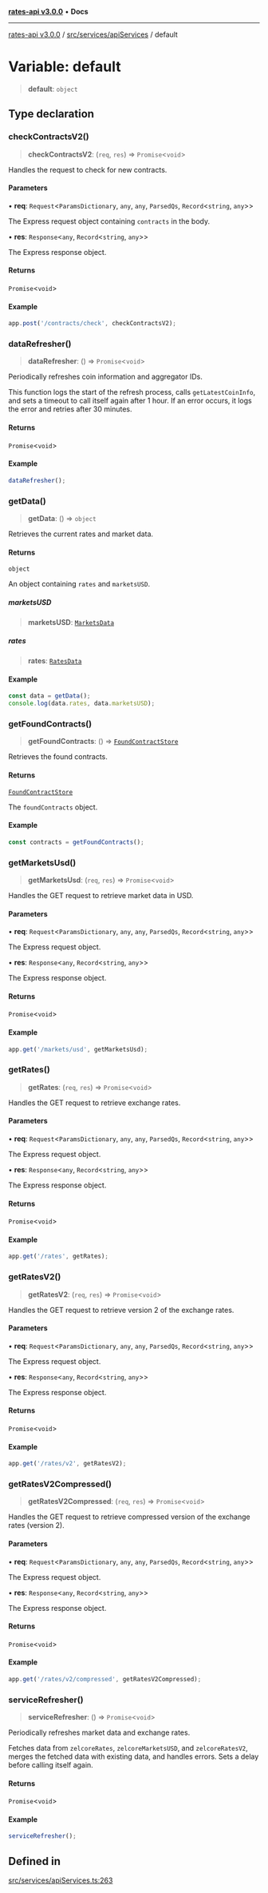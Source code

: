 [**rates-api v3.0.0**](../../../../README.md) • **Docs**

***

[rates-api v3.0.0](../../../../modules.md) / [src/services/apiServices](../README.md) / default

# Variable: default

> **default**: `object`

## Type declaration

### checkContractsV2()

> **checkContractsV2**: (`req`, `res`) => `Promise`\<`void`\>

Handles the request to check for new contracts.

#### Parameters

• **req**: `Request`\<`ParamsDictionary`, `any`, `any`, `ParsedQs`, `Record`\<`string`, `any`\>\>

The Express request object containing `contracts` in the body.

• **res**: `Response`\<`any`, `Record`\<`string`, `any`\>\>

The Express response object.

#### Returns

`Promise`\<`void`\>

#### Example

```typescript
app.post('/contracts/check', checkContractsV2);
```

### dataRefresher()

> **dataRefresher**: () => `Promise`\<`void`\>

Periodically refreshes coin information and aggregator IDs.

This function logs the start of the refresh process, calls `getLatestCoinInfo`,
and sets a timeout to call itself again after 1 hour. If an error occurs, it
logs the error and retries after 30 minutes.

#### Returns

`Promise`\<`void`\>

#### Example

```typescript
dataRefresher();
```

### getData()

> **getData**: () => `object`

Retrieves the current rates and market data.

#### Returns

`object`

An object containing `rates` and `marketsUSD`.

##### marketsUSD

> **marketsUSD**: [`MarketsData`](../../../types/type-aliases/MarketsData.md)

##### rates

> **rates**: [`RatesData`](../../../types/type-aliases/RatesData.md)

#### Example

```typescript
const data = getData();
console.log(data.rates, data.marketsUSD);
```

### getFoundContracts()

> **getFoundContracts**: () => [`FoundContractStore`](../../../types/type-aliases/FoundContractStore.md)

Retrieves the found contracts.

#### Returns

[`FoundContractStore`](../../../types/type-aliases/FoundContractStore.md)

The `foundContracts` object.

#### Example

```typescript
const contracts = getFoundContracts();
```

### getMarketsUsd()

> **getMarketsUsd**: (`req`, `res`) => `Promise`\<`void`\>

Handles the GET request to retrieve market data in USD.

#### Parameters

• **req**: `Request`\<`ParamsDictionary`, `any`, `any`, `ParsedQs`, `Record`\<`string`, `any`\>\>

The Express request object.

• **res**: `Response`\<`any`, `Record`\<`string`, `any`\>\>

The Express response object.

#### Returns

`Promise`\<`void`\>

#### Example

```typescript
app.get('/markets/usd', getMarketsUsd);
```

### getRates()

> **getRates**: (`req`, `res`) => `Promise`\<`void`\>

Handles the GET request to retrieve exchange rates.

#### Parameters

• **req**: `Request`\<`ParamsDictionary`, `any`, `any`, `ParsedQs`, `Record`\<`string`, `any`\>\>

The Express request object.

• **res**: `Response`\<`any`, `Record`\<`string`, `any`\>\>

The Express response object.

#### Returns

`Promise`\<`void`\>

#### Example

```typescript
app.get('/rates', getRates);
```

### getRatesV2()

> **getRatesV2**: (`req`, `res`) => `Promise`\<`void`\>

Handles the GET request to retrieve version 2 of the exchange rates.

#### Parameters

• **req**: `Request`\<`ParamsDictionary`, `any`, `any`, `ParsedQs`, `Record`\<`string`, `any`\>\>

The Express request object.

• **res**: `Response`\<`any`, `Record`\<`string`, `any`\>\>

The Express response object.

#### Returns

`Promise`\<`void`\>

#### Example

```typescript
app.get('/rates/v2', getRatesV2);
```

### getRatesV2Compressed()

> **getRatesV2Compressed**: (`req`, `res`) => `Promise`\<`void`\>

Handles the GET request to retrieve compressed version of the exchange rates (version 2).

#### Parameters

• **req**: `Request`\<`ParamsDictionary`, `any`, `any`, `ParsedQs`, `Record`\<`string`, `any`\>\>

The Express request object.

• **res**: `Response`\<`any`, `Record`\<`string`, `any`\>\>

The Express response object.

#### Returns

`Promise`\<`void`\>

#### Example

```typescript
app.get('/rates/v2/compressed', getRatesV2Compressed);
```

### serviceRefresher()

> **serviceRefresher**: () => `Promise`\<`void`\>

Periodically refreshes market data and exchange rates.

Fetches data from `zelcoreRates`, `zelcoreMarketsUSD`, and `zelcoreRatesV2`,
merges the fetched data with existing data, and handles errors.
Sets a delay before calling itself again.

#### Returns

`Promise`\<`void`\>

#### Example

```typescript
serviceRefresher();
```

## Defined in

[src/services/apiServices.ts:263](https://github.com/ZelCore-io/rates-api/blob/6685e3f3773638f4d641af3eec276ce5ce2b0d4c/src/services/apiServices.ts#L263)
